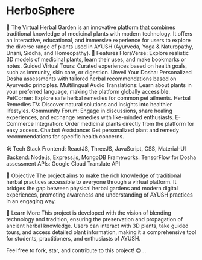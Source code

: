 # HerboSphere
 🌿 The Virtual Herbal Garden is an innovative platform that combines traditional knowledge of medicinal plants with modern technology. It offers an interactive, educational, and immersive experience for users to explore the diverse range of plants used in AYUSH (Ayurveda, Yoga &amp; Naturopathy, Unani, Siddha, and Homeopathy).
🚀 Features
FloraVerse: Explore realistic 3D models of medicinal plants, learn their uses, and make bookmarks or notes.
Guided Virtual Tours: Curated experiences based on health goals, such as immunity, skin care, or digestion.
Unveil Your Dosha: Personalized Dosha assessments with tailored herbal recommendations based on Ayurvedic principles.
Multilingual Audio Translations: Learn about plants in your preferred language, making the platform globally accessible.
PetCorner: Explore safe herbal remedies for common pet ailments.
Herbal Remedies TV: Discover natural solutions and insights into healthier lifestyles.
Community Forum: Engage in discussions, share healing experiences, and exchange remedies with like-minded enthusiasts.
E-Commerce Integration: Order medicinal plants directly from the platform for easy access.
Chatbot Assistance: Get personalized plant and remedy recommendations for specific health concerns.

🛠️ Tech Stack
Frontend: ReactJS, ThreeJS, JavaScript, CSS, Material-UI
Backend: Node.js, Express.js, MongoDB
Frameworks: TensorFlow for Dosha assessment
APIs: Google Cloud Translate API

🎯 Objective
The project aims to make the rich knowledge of traditional herbal practices accessible to everyone through a virtual platform. It bridges the gap between physical herbal gardens and modern digital experiences, promoting awareness and understanding of AYUSH practices in an engaging way.

📖 Learn More
This project is developed with the vision of blending technology and tradition, ensuring the preservation and propagation of ancient herbal knowledge. Users can interact with 3D plants, take guided tours, and access detailed plant information, making it a comprehensive tool for students, practitioners, and enthusiasts of AYUSH.


Feel free to fork, star, and contribute to this project! 😊...
